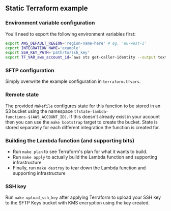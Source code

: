 ## Static Terraform example

### Environment variable configuration

You'll need to export the following environment variables first:

```sh
export AWS_DEFAULT_REGION='region-name-here' # eg. 'eu-west-1'
export INTEGRATION_NAME='example'
export SSH_KEY_PATH='path/to/ssh_key'
export TF_VAR_aws_account_id=`aws sts get-caller-identity --output text --query 'Account'` # fetch the account ID

```

### SFTP configuration

Simply overwrite the example configuration in `terraform.tfvars`.

### Remote state

The provided `Makefile` configures state for this function to be stored in an S3 bucket using the namespace `tfstate-lambda-functions-$(AWS_ACCOUNT_ID)`. If this doesn't already exist in your account then you can use the `make bootstrap` target to create the bucket. State is stored separately for each different integration the function is created for.

### Building the Lambda function (and supporting bits)

- Run `make plan` to see Terraform's plan for what it wants to build.
- Run `make apply` to actually build the Lambda function and supporting infrastructure
- Finally, run `make destroy` to tear down the Lambda function and supporting infrastructure

### SSH key

Run `make upload_ssh_key` after applying Terraform to upload your SSH key to the SFTP Keys bucket with KMS encryption using the key created.
